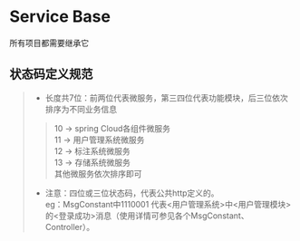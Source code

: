 # Service Base
所有项目都需要继承它

## 状态码定义规范
> * 长度共7位：前两位代表微服务，第三四位代表功能模块，后三位依次排序为不同业务信息<br>
>> 10 -> spring Cloud各组件微服务<br>
>> 11 -> 用户管理系统微服务<br>
>> 12 -> 标注系统微服务<br>
>> 13 -> 存储系统微服务<br>
>>其他微服务依次排序即可<br>
> * 注意：四位或三位状态码，代表公共http定义的。<br>
>eg：MsgConstant中1110001 代表<用户管理系统>中<用户管理模块>的<登录成功>消息（使用详情可参见各个MsgConstant、Controller）。
